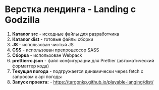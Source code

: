 # Верстка лендинга - Landing с Godzilla

1) **Каталог src** - исходные файлы для разработчика
2) **Каталог dist** - готовые файлы сборки
3) **JS** - использован чистый JS
4) **CSS** - использован препроцессор SASS
5) **Сборка** - использован Webpack
6) **prettierrc.json** - файл конфигурации для Prettier (автоматический форматтер кода)
7) **Текущая погода** - подгружается динамически через fetch с запросом к api погоды
8) **Запуск проекта:** - https://targonkp.github.io/playable-langing/dist/